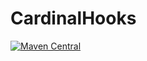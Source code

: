 ﻿# CardinalHooks

[![Maven Central](https://img.shields.io/maven-central/v/io.github.julianobrl/cardinalhooks.svg?label=Maven%20Central)](https://search.maven.org/search?q=g:%22io.github.julianobrl%22%20AND%20a:%22cardinalhooks%22)
